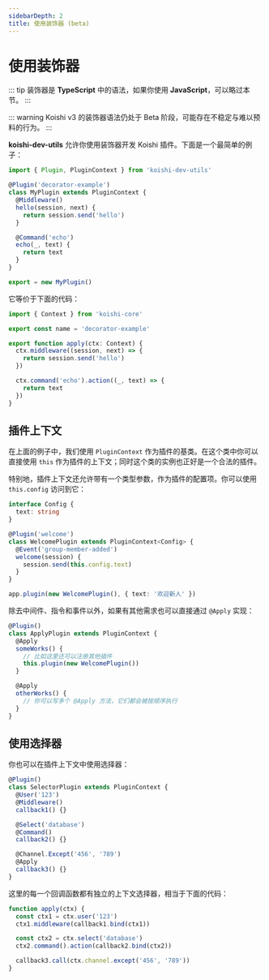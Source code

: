```yaml
---
sidebarDepth: 2
title: 使用装饰器 (beta)
---
```


# 使用装饰器 <Badge text="beta" type="warning"/>

::: tip
装饰器是 **TypeScript** 中的语法，如果你使用 **JavaScript**，可以略过本节。
:::

::: warning
Koishi v3 的装饰器语法仍处于 Beta 阶段，可能存在不稳定与难以预料的行为。
:::

**koishi-dev-utils** 允许你使用装饰器开发 Koishi 插件。下面是一个最简单的例子：

```ts
import { Plugin, PluginContext } from 'koishi-dev-utils'

@Plugin('decorator-example')
class MyPlugin extends PluginContext {
  @Middleware()
  hello(session, next) {
    return session.send('hello')
  }

  @Command('echo')
  echo(_, text) {
    return text
  }
}

export = new MyPlugin()
```

它等价于下面的代码：

```ts
import { Context } from 'koishi-core'

export const name = 'decorator-example'

export function apply(ctx: Context) {
  ctx.middleware((session, next) => {
    return session.send('hello')
  })

  ctx.command('echo').action((_, text) => {
    return text
  })
}
```

## 插件上下文

在上面的例子中，我们使用 `PluginContext` 作为插件的基类。在这个类中你可以直接使用 `this` 作为插件的上下文；同时这个类的实例也正好是一个合法的插件。

特别地，插件上下文还允许带有一个类型参数，作为插件的配置项。你可以使用 `this.config` 访问到它：

```ts
interface Config {
  text: string
}

@Plugin('welcome')
class WelcomePlugin extends PluginContext<Config> {
  @Event('group-member-added')
  welcome(session) {
    session.send(this.config.text)
  }
}

app.plugin(new WelcomePlugin(), { text: '欢迎新人' })
```

除去中间件、指令和事件以外，如果有其他需求也可以直接通过 `@Apply` 实现：

```ts
@Plugin()
class ApplyPlugin extends PluginContext {
  @Apply
  someWorks() {
    // 比如这里还可以注册其他插件
    this.plugin(new WelcomePlugin())
  }

  @Apply
  otherWorks() {
    // 你可以写多个 @Apply 方法，它们都会被按顺序执行
  }
}
```

## 使用选择器

你也可以在插件上下文中使用选择器：

```ts
@Plugin()
class SelectorPlugin extends PluginContext {
  @User('123')
  @Middleware()
  callback1() {}

  @Select('database')
  @Command()
  callback2() {}

  @Channel.Except('456', '789')
  @Apply
  callback3() {}
}
```

这里的每一个回调函数都有独立的上下文选择器，相当于下面的代码：

```ts
function apply(ctx) {
  const ctx1 = ctx.user('123')
  ctx1.middleware(callback1.bind(ctx1))

  const ctx2 = ctx.select('database')
  ctx2.command().action(callback2.bind(ctx2))

  callback3.call(ctx.channel.except('456', '789'))
}
```
